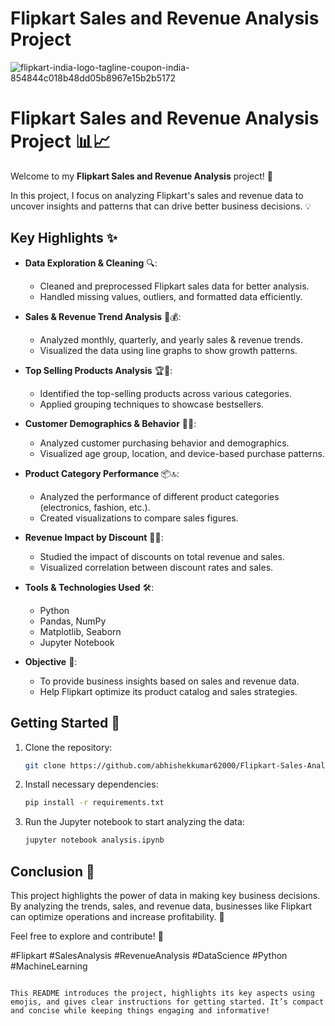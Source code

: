 # Flipkart Sales and Revenue Analysis Project
![flipkart-india-logo-tagline-coupon-india-854844c018b48dd05b8967e15b2b5172](https://github.com/user-attachments/assets/997b919b-01f6-4ebb-92cd-d0b83d59f04c)

# Flipkart Sales and Revenue Analysis Project 📊📈

Welcome to my **Flipkart Sales and Revenue Analysis** project! 🎉

In this project, I focus on analyzing Flipkart's sales and revenue data to uncover insights and patterns that can drive better business decisions. 💡

## Key Highlights ✨

- **Data Exploration & Cleaning** 🔍: 
  - Cleaned and preprocessed Flipkart sales data for better analysis.
  - Handled missing values, outliers, and formatted data efficiently.

- **Sales & Revenue Trend Analysis** 📅💰: 
  - Analyzed monthly, quarterly, and yearly sales & revenue trends.
  - Visualized the data using line graphs to show growth patterns.

- **Top Selling Products Analysis** 🏆🛒: 
  - Identified the top-selling products across various categories.
  - Applied grouping techniques to showcase bestsellers.

- **Customer Demographics & Behavior** 👥💭: 
  - Analyzed customer purchasing behavior and demographics.
  - Visualized age group, location, and device-based purchase patterns.

- **Product Category Performance** 📦🔝: 
  - Analyzed the performance of different product categories (electronics, fashion, etc.).
  - Created visualizations to compare sales figures.

- **Revenue Impact by Discount** 💸🎁: 
  - Studied the impact of discounts on total revenue and sales.
  - Visualized correlation between discount rates and sales.

- **Tools & Technologies Used** 🛠️: 
  - Python
  - Pandas, NumPy
  - Matplotlib, Seaborn
  - Jupyter Notebook

- **Objective** 🎯: 
  - To provide business insights based on sales and revenue data.
  - Help Flipkart optimize its product catalog and sales strategies.

## Getting Started 🚀

1. Clone the repository:  
   ```bash
   git clone https://github.com/abhishekkumar62000/Flipkart-Sales-Analysis-Project/flipkart-sales-revenue-analysis.git
   ```

2. Install necessary dependencies:
   ```bash
   pip install -r requirements.txt
   ```

3. Run the Jupyter notebook to start analyzing the data:
   ```bash
   jupyter notebook analysis.ipynb
   ```

## Conclusion 🎉

This project highlights the power of data in making key business decisions. By analyzing the trends, sales, and revenue data, businesses like Flipkart can optimize operations and increase profitability. 🚀

Feel free to explore and contribute! 🤝

#Flipkart #SalesAnalysis #RevenueAnalysis #DataScience #Python #MachineLearning
```

This README introduces the project, highlights its key aspects using emojis, and gives clear instructions for getting started. It’s compact and concise while keeping things engaging and informative!
